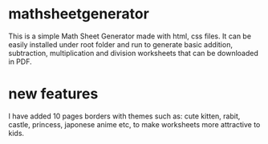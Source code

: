 # mathsheetgenerator
This is a simple Math Sheet Generator made with html, css files. It can be easily installed under root folder and run to generate basic addition, subtraction, multiplication and division worksheets that can be downloaded in PDF.
# new features
I have added 10 pages borders with themes such as: cute kitten, rabit, castle, princess, japonese anime etc, to make worksheets more attractive to kids.
